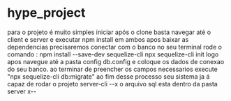 # hype_project
para o projeto é muito simples iniciar após o clone basta navegar até o client e server e executar npm install em ambos apos baixar as dependencias precisaremos conectar com o banco no seu terminal rode o comando : npm install --save-dev sequelize-cli npx sequelize-cli init logo apos navegue até a pasta config db.config e coloque os dados de conexao do seu banco. ao terminar de preencher os campos necessarios execute "npx sequelize-cli db:migrate" ao fim desse processo seu sistema ja á capaz de rodar o projeto server-cli
--x o arquivo sql esta dentro da pasta server x--
